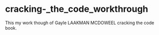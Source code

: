 # cracking-_the_code_workthrough
This my work though of Gayle LAAKMAN MCDOWEEL cracking the code book.

